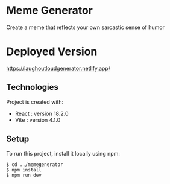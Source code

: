 # Meme Generator
Create a meme that reflects your own sarcastic sense of humor 

# Deployed Version

https://laughoutloudgenerator.netlify.app/

## Technologies
Project is created with:
* React : version 18.2.0
* Vite : version 4.1.0

## Setup
To run this project, install it locally using npm:

```
$ cd ../memegenerator
$ npm install
$ npm run dev
```
